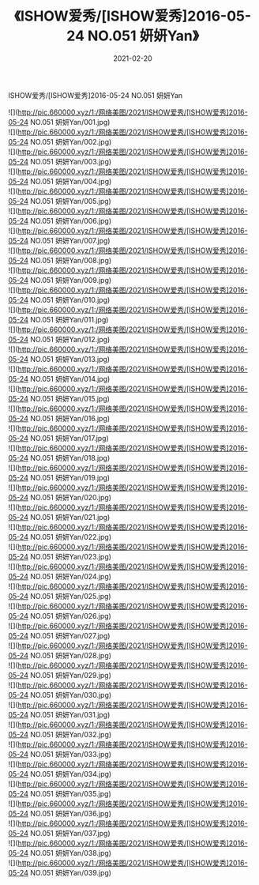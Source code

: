 ﻿---
layout: post
title:  《ISHOW爱秀/[ISHOW爱秀]2016-05-24 NO.051 妍妍Yan》
date:   2021-02-20
img: http://pic.660000.xyz/1:/网络美图/2021/ISHOW爱秀/[ISHOW爱秀]2016-05-24 NO.051 妍妍Yan/000.jpg
categories: [美女, 清纯, 唯美]
---

ISHOW爱秀/[ISHOW爱秀]2016-05-24 NO.051 妍妍Yan

 ![](http://pic.660000.xyz/1:/网络美图/2021/ISHOW爱秀/[ISHOW爱秀]2016-05-24 NO.051 妍妍Yan/001.jpg) <br>![](http://pic.660000.xyz/1:/网络美图/2021/ISHOW爱秀/[ISHOW爱秀]2016-05-24 NO.051 妍妍Yan/002.jpg) <br>![](http://pic.660000.xyz/1:/网络美图/2021/ISHOW爱秀/[ISHOW爱秀]2016-05-24 NO.051 妍妍Yan/003.jpg) <br>![](http://pic.660000.xyz/1:/网络美图/2021/ISHOW爱秀/[ISHOW爱秀]2016-05-24 NO.051 妍妍Yan/004.jpg) <br>![](http://pic.660000.xyz/1:/网络美图/2021/ISHOW爱秀/[ISHOW爱秀]2016-05-24 NO.051 妍妍Yan/005.jpg) <br>![](http://pic.660000.xyz/1:/网络美图/2021/ISHOW爱秀/[ISHOW爱秀]2016-05-24 NO.051 妍妍Yan/006.jpg) <br>![](http://pic.660000.xyz/1:/网络美图/2021/ISHOW爱秀/[ISHOW爱秀]2016-05-24 NO.051 妍妍Yan/007.jpg) <br>![](http://pic.660000.xyz/1:/网络美图/2021/ISHOW爱秀/[ISHOW爱秀]2016-05-24 NO.051 妍妍Yan/008.jpg) <br>![](http://pic.660000.xyz/1:/网络美图/2021/ISHOW爱秀/[ISHOW爱秀]2016-05-24 NO.051 妍妍Yan/009.jpg) <br>![](http://pic.660000.xyz/1:/网络美图/2021/ISHOW爱秀/[ISHOW爱秀]2016-05-24 NO.051 妍妍Yan/010.jpg) <br>![](http://pic.660000.xyz/1:/网络美图/2021/ISHOW爱秀/[ISHOW爱秀]2016-05-24 NO.051 妍妍Yan/011.jpg) <br>![](http://pic.660000.xyz/1:/网络美图/2021/ISHOW爱秀/[ISHOW爱秀]2016-05-24 NO.051 妍妍Yan/012.jpg) <br>![](http://pic.660000.xyz/1:/网络美图/2021/ISHOW爱秀/[ISHOW爱秀]2016-05-24 NO.051 妍妍Yan/013.jpg) <br>![](http://pic.660000.xyz/1:/网络美图/2021/ISHOW爱秀/[ISHOW爱秀]2016-05-24 NO.051 妍妍Yan/014.jpg) <br>![](http://pic.660000.xyz/1:/网络美图/2021/ISHOW爱秀/[ISHOW爱秀]2016-05-24 NO.051 妍妍Yan/015.jpg) <br>![](http://pic.660000.xyz/1:/网络美图/2021/ISHOW爱秀/[ISHOW爱秀]2016-05-24 NO.051 妍妍Yan/016.jpg) <br>![](http://pic.660000.xyz/1:/网络美图/2021/ISHOW爱秀/[ISHOW爱秀]2016-05-24 NO.051 妍妍Yan/017.jpg) <br>![](http://pic.660000.xyz/1:/网络美图/2021/ISHOW爱秀/[ISHOW爱秀]2016-05-24 NO.051 妍妍Yan/018.jpg) <br>![](http://pic.660000.xyz/1:/网络美图/2021/ISHOW爱秀/[ISHOW爱秀]2016-05-24 NO.051 妍妍Yan/019.jpg) <br>![](http://pic.660000.xyz/1:/网络美图/2021/ISHOW爱秀/[ISHOW爱秀]2016-05-24 NO.051 妍妍Yan/020.jpg) <br>![](http://pic.660000.xyz/1:/网络美图/2021/ISHOW爱秀/[ISHOW爱秀]2016-05-24 NO.051 妍妍Yan/021.jpg) <br>![](http://pic.660000.xyz/1:/网络美图/2021/ISHOW爱秀/[ISHOW爱秀]2016-05-24 NO.051 妍妍Yan/022.jpg) <br>![](http://pic.660000.xyz/1:/网络美图/2021/ISHOW爱秀/[ISHOW爱秀]2016-05-24 NO.051 妍妍Yan/023.jpg) <br>![](http://pic.660000.xyz/1:/网络美图/2021/ISHOW爱秀/[ISHOW爱秀]2016-05-24 NO.051 妍妍Yan/024.jpg) <br>![](http://pic.660000.xyz/1:/网络美图/2021/ISHOW爱秀/[ISHOW爱秀]2016-05-24 NO.051 妍妍Yan/025.jpg) <br>![](http://pic.660000.xyz/1:/网络美图/2021/ISHOW爱秀/[ISHOW爱秀]2016-05-24 NO.051 妍妍Yan/026.jpg) <br>![](http://pic.660000.xyz/1:/网络美图/2021/ISHOW爱秀/[ISHOW爱秀]2016-05-24 NO.051 妍妍Yan/027.jpg) <br>![](http://pic.660000.xyz/1:/网络美图/2021/ISHOW爱秀/[ISHOW爱秀]2016-05-24 NO.051 妍妍Yan/028.jpg) <br>![](http://pic.660000.xyz/1:/网络美图/2021/ISHOW爱秀/[ISHOW爱秀]2016-05-24 NO.051 妍妍Yan/029.jpg) <br>![](http://pic.660000.xyz/1:/网络美图/2021/ISHOW爱秀/[ISHOW爱秀]2016-05-24 NO.051 妍妍Yan/030.jpg) <br>![](http://pic.660000.xyz/1:/网络美图/2021/ISHOW爱秀/[ISHOW爱秀]2016-05-24 NO.051 妍妍Yan/031.jpg) <br>![](http://pic.660000.xyz/1:/网络美图/2021/ISHOW爱秀/[ISHOW爱秀]2016-05-24 NO.051 妍妍Yan/032.jpg) <br>![](http://pic.660000.xyz/1:/网络美图/2021/ISHOW爱秀/[ISHOW爱秀]2016-05-24 NO.051 妍妍Yan/033.jpg) <br>![](http://pic.660000.xyz/1:/网络美图/2021/ISHOW爱秀/[ISHOW爱秀]2016-05-24 NO.051 妍妍Yan/034.jpg) <br>![](http://pic.660000.xyz/1:/网络美图/2021/ISHOW爱秀/[ISHOW爱秀]2016-05-24 NO.051 妍妍Yan/035.jpg) <br>![](http://pic.660000.xyz/1:/网络美图/2021/ISHOW爱秀/[ISHOW爱秀]2016-05-24 NO.051 妍妍Yan/036.jpg) <br>![](http://pic.660000.xyz/1:/网络美图/2021/ISHOW爱秀/[ISHOW爱秀]2016-05-24 NO.051 妍妍Yan/037.jpg) <br>![](http://pic.660000.xyz/1:/网络美图/2021/ISHOW爱秀/[ISHOW爱秀]2016-05-24 NO.051 妍妍Yan/038.jpg) <br>![](http://pic.660000.xyz/1:/网络美图/2021/ISHOW爱秀/[ISHOW爱秀]2016-05-24 NO.051 妍妍Yan/039.jpg) <br>